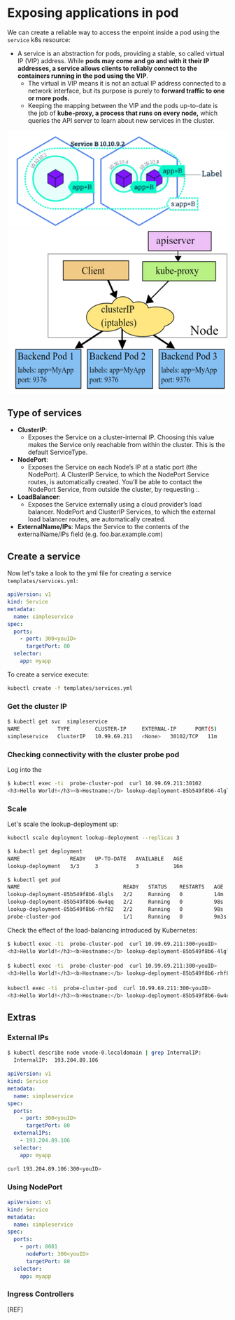 # Exposing applications in pod

We can create a reliable way to access the enpoint inside a pod using the `service` k8s resource:

- A service is an abstraction for pods, providing a stable, so called virtual IP (VIP) address. While __pods may come and go and with it their IP addresses, a service allows clients to reliably connect to the containers running in the pod using the VIP__. 
    - The virtual in VIP means it is not an actual IP address connected to a network interface, but its purpose is purely to __forward traffic to one or more pods.__
    - Keeping the mapping between the VIP and the pods up-to-date is the job of __kube-proxy, a process that runs on every node,__ which queries the API server to learn about new services in the cluster.

![Kubernetes service schema](img/service.png)
![Service overview](img/services-iptables-overview.png)

## Type of services

- __ClusterIP__:
  - Exposes the Service on a cluster-internal IP. Choosing this value makes the Service only reachable from within the cluster. This is the default ServiceType.
- __NodePort__:
  - Exposes the Service on each Node’s IP at a static port (the NodePort). A ClusterIP Service, to which the NodePort Service routes, is automatically created. You’ll be able to contact the NodePort Service, from outside the cluster, by requesting <NodeIP>:<NodePort>.
- __LoadBalancer__:
  - Exposes the Service externally using a cloud provider’s load balancer. NodePort and ClusterIP Services, to which the external load balancer routes, are automatically created.
- __ExternalName/IPs__: Maps the Service to the contents of the externalName/IPs field (e.g. foo.bar.example.com)


## Create a service

Now let's take a look to the yml file for creating a service `templates/services.yml`:

```yaml
apiVersion: v1
kind: Service
metadata:
  name: simpleservice
spec:
  ports:
    - port: 300<youID>
      targetPort: 80
  selector:
    app: myapp
```

To create a service execute:

```bash
kubectl create -f templates/services.yml
```

### Get the cluster IP

```bash
$ kubectl get svc  simpleservice
NAME            TYPE        CLUSTER-IP     EXTERNAL-IP      PORT(S)     AGE
simpleservice   ClusterIP   10.99.69.211   <None>   30102/TCP   11m
```

### Checking connectivity with the cluster probe pod

Log into the 

```bash
$ kubectl exec -ti  probe-cluster-pod  curl 10.99.69.211:30102
<h3>Hello World!</h3><b>Hostname:</b> lookup-deployment-85b549f8b6-4lgls<br/>
```

### Scale

Let's scale the lookup-deployment up:

```bash
kubectl scale deployment lookup-deployment --replicas 3
```

```bash
$ kubectl get deployment
NAME                READY   UP-TO-DATE   AVAILABLE   AGE
lookup-deployment   3/3     3            3           16m
```

```bash
$ kubectl get pod       
NAME                                 READY   STATUS    RESTARTS   AGE
lookup-deployment-85b549f8b6-4lgls   2/2     Running   0          14m
lookup-deployment-85b549f8b6-6w4qq   2/2     Running   0          98s
lookup-deployment-85b549f8b6-rhf82   2/2     Running   0          98s
probe-cluster-pod                    1/1     Running   0          9m3s
```

Check the effect of the load-balancing introduced by Kubernetes:

```bash
$ kubectl exec -ti  probe-cluster-pod  curl 10.99.69.211:300<youID>
<h3>Hello World!</h3><b>Hostname:</b> lookup-deployment-85b549f8b6-4lgls<br/>

$ kubectl exec -ti  probe-cluster-pod  curl 10.99.69.211:300<youID>
<h3>Hello World!</h3><b>Hostname:</b> lookup-deployment-85b549f8b6-rhf82<br/>

kubectl exec -ti  probe-cluster-pod  curl 10.99.69.211:300<youID>
<h3>Hello World!</h3><b>Hostname:</b> lookup-deployment-85b549f8b6-6w4qq<br/>
```

## Extras


### External IPs

```bash
$ kubectl describe node vnode-0.localdomain | grep InternalIP:
  InternalIP:  193.204.89.106
```

```yaml
apiVersion: v1
kind: Service
metadata:
  name: simpleservice
spec:
  ports:
    - port: 300<youID>
      targetPort: 80
  externalIPs:
    - 193.204.89.106
  selector:
    app: myapp
```

```bash
curl 193.204.89.106:300<youID>
```


### Using NodePort

```yaml
apiVersion: v1
kind: Service
metadata:
  name: simpleservice
spec:
  ports:
    - port: 8081
      nodePort: 300<youID>
      targetPort: 80
  selector:
    app: myapp
```


### Ingress Controllers

[REF]
